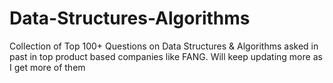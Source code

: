 # Data-Structures-Algorithms
Collection of Top 100+ Questions on Data Structures &amp; Algorithms asked in past in top product based companies like FANG. Will keep updating more as I get more of them
